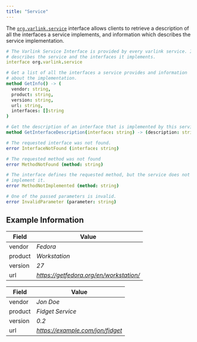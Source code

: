 ```yaml
---
title: "Service"
---
```


The [`org.varlink.service`](https://github.com/varlink/libvarlink/blob/master/lib/org.varlink.service.varlink) interface allows clients to retrieve a description of all the interfaces a service implements, and information which describes the service implementation.

```nim
# The Varlink Service Interface is provided by every varlink service. It
# describes the service and the interfaces it implements.
interface org.varlink.service

# Get a list of all the interfaces a service provides and information
# about the implementation.
method GetInfo() -> (
  vendor: string,
  product: string,
  version: string,
  url: string,
  interfaces: []string
)

# Get the description of an interface that is implemented by this service.
method GetInterfaceDescription(interface: string) -> (description: string)

# The requested interface was not found.
error InterfaceNotFound (interface: string)

# The requested method was not found
error MethodNotFound (method: string)

# The interface defines the requested method, but the service does not
# implement it.
error MethodNotImplemented (method: string)

# One of the passed parameters is invalid.
error InvalidParameter (parameter: string)
```

## Example Information

|Field  |Value                                  |
|-------|---------------------------------------|
|vendor |_Fedora_                               |
|product|_Workstation_                          |
|version|_27_                                   |
|url    |_https://getfedora.org/en/workstation/_|

|Field  |Value                           |
|-------|--------------------------------|
|vendor |_Jon Doe_                       |
|product|_Fidget Service_                |
|version|_0.2_                           |
|url    |_https://example.com/jon/fidget_|
